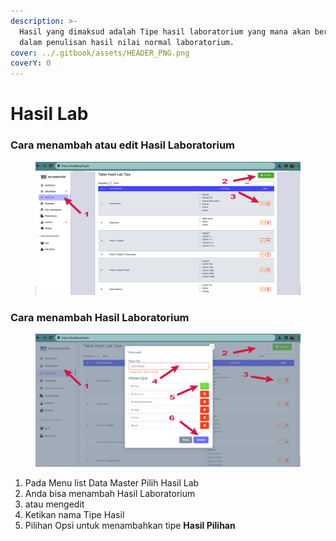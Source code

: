 ```yaml
---
description: >-
  Hasil yang dimaksud adalah Tipe hasil laboratorium yang mana akan berkaltan
  dalam penulisan hasil nilai normal laboratorium.
cover: ../.gitbook/assets/HEADER_PNG.png
coverY: 0
---
```


# Hasil Lab

### Cara menambah atau edit Hasil Laboratorium

<figure><img src="../.gitbook/assets/hasil lab.jpg" alt=""><figcaption></figcaption></figure>

### Cara menambah Hasil Laboratorium

<figure><img src="../.gitbook/assets/hasil lab-lanjutan.jpg" alt=""><figcaption></figcaption></figure>

1. Pada Menu list Data Master Pilih Hasil Lab
2. Anda bisa menambah Hasil Laboratorium
3. atau mengedit&#x20;
4. Ketikan nama Tipe Hasil
5. Pilihan Opsi untuk menambahkan tipe **Hasil Pilihan**
